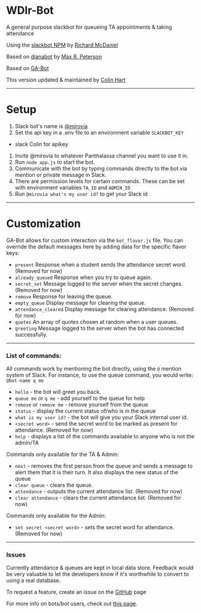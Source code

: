 # WDIr-Bot
A general purpose slackbot for queueing TA appointments & taking attendance

Using the [slackbot NPM](https://github.com/rmcdaniel/node-slackbot)
by [Richard McDaniel](https://github.com/rmcdaniel)

Based on [dianabot](https://github.com/maxrpeterson/dianabot) by [Max R. Peterson](https://github.com/maxrpeterson)

Based on [GA-Bot](https://github.com/bryanmytko/ga-bot)

This version updated & maintained by [Colin Hart](https://github.com/colintherobot)

-----
# Setup

1. Slack bot's name is [@mirovia](https://en.wikipedia.org/wiki/Mirovia)
1. Set the api key in a .env file to an environment variable `SLACKBOT_KEY`
  - slack Colin for apikey
1. Invite @mirovia to whatever Panthalassa channel you want to use it in.
1. Run `node app.js` to start the bot.
1. Communicate with the bot by typing commands directly to the bot via mention or private message in Slack.
1. There are permission levels for certain commands. These can be set with environment variables `TA_ID` and `ADMIN_ID`
1. Run `@mirovia what's my user id?` to get your Slack id

-------
# Customization

GA-Bot allows for custom interaction via the `bot_flavor.js` file. You can override the default messages here by adding data for the specific flavor keys:

- `present` Response when a student sends the attendance secret word. (Removed for now)
- `already_queued` Response when you try to queue again.
- `secret_set` Message logged to the server when the secret changes. (Removed for now)
- `remove` Response for leaving the queue.
- `empty_queue` Display message for clearing the queue.
- `attendance_cleared` Display message for clearing attendance. (Removed for now)
- `quotes` An array of quotes chosen at random when a user queues.
- `greeting` Message logged to the server when the bot has connected successfully.

-------

### List of commands:
All commands work by mentioning the bot directly, using the `@` mention system of Slack. For instance, to use the queue command, you would write: `@bot-name q me`
- `hello` - the bot will greet you back.
- `queue me` or `q me` - add yourself to the queue for help
- `remove` or `remove me` - remove yourself from the queue
- `status` - display the current status of/who is in the queue
- `what is my user id?` - the bot will give you your Slack internal user id.
- `<secret word>` - send the secret word to be marked as present for attendance. (Removed for now)
- `help` - displays a list of the commands available to anyone who is not the admin/TA

Commands only available for the TA & Admin:
- `next` - removes the first person from the queue and sends a message to alert them that it is their turn. It also displays the new status of the queue
- `clear queue` - clears the queue.
- `attendance` - outputs the current attendance list. (Removed for now)
- `clear attendance` - clears the current attendance list. (Removed for now)

Commands only available for the Admin:
- `set secret <secret word>` - sets the secret word for attendance. (Removed for now)

-------

### Issues

Currently attendance & queues are kept in local data store. Feedback would be very valuable to let the developers know if it's worthwhile to convert to using a real database.

To request a feature, create an issue on the [GitHub](https://github.com/bryanmytko/ga-bot)  page

For more info on bots/bot users, check out [this page](https://api.slack.com/bot-users).
